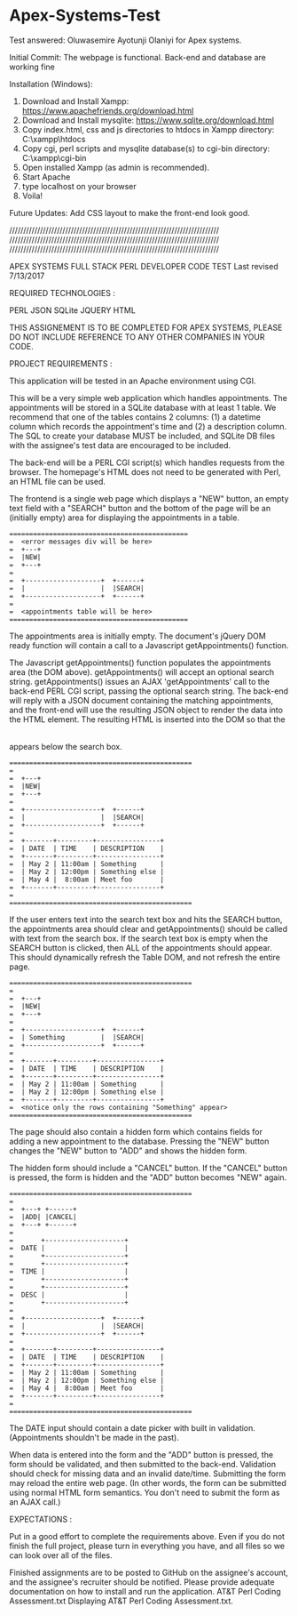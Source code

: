 # Apex-Systems-Test
Test answered: Oluwasemire Ayotunji Olaniyi for Apex systems.

Initial Commit: The webpage is functional. Back-end and database are working fine

Installation (Windows): 
1. Download and Install Xampp: https://www.apachefriends.org/download.html
2. Download and Install mysqlite: https://www.sqlite.org/download.html
3. Copy index.html, css and js directories to htdocs in Xampp directory: C:\xampp\htdocs
4. Copy cgi, perl scripts and mysqlite database(s) to cgi-bin directory: C:\xampp\cgi-bin
5. Open installed Xampp (as admin is recommended).
6. Start Apache
7. type localhost on your browser
8. Voila!

Future Updates: Add CSS layout to make the front-end look good.

///////////////////////////////////////////////////////////////////////////
///////////////////////////////////////////////////////////////////////////
///////////////////////////////////////////////////////////////////////////

APEX SYSTEMS FULL STACK PERL DEVELOPER CODE TEST
Last revised 7/13/2017

REQUIRED TECHNOLOGIES : 

PERL
JSON
SQLite
JQUERY
HTML

THIS ASSIGNEMENT IS TO BE COMPLETED FOR APEX SYSTEMS, PLEASE DO NOT INCLUDE
REFERENCE TO ANY OTHER COMPANIES IN YOUR CODE.

PROJECT REQUIREMENTS : 

This application will be tested in an Apache environment using CGI.

This will be a very simple web application which handles appointments.
The appointments will be stored in a SQLite database with at least 1 table. 
We recommend that one of the tables contains 2 columns:
	(1) a datetime column which records the appointment's time and 
	(2) a description column.
The SQL to create your database MUST be included, and SQLite DB files with the
assignee's test data are encouraged to be included.

The back-end will be a PERL CGI script(s) which handles requests from the
browser. The homepage's HTML does not need to be generated with Perl, an HTML
file can be used.

The frontend is a single web page which displays a "NEW" button, an
empty text field with a "SEARCH" button and the bottom of the page will
be an (initially empty) area for displaying the appointments in a table.

	=============================================
	=  <error messages div will be here>
	=  +---+
	=  |NEW|
	=  +---+
	=  
	=  +-------------------+  +------+
	=  |                   |  |SEARCH|
	=  +-------------------+  +------+
	=
	=  <appointments table will be here>
	=============================================

The appointments area is initially empty. The document's jQuery DOM
ready function will contain a call to a Javascript
getAppointments() function.

The Javascript getAppointments() function populates the appointments area
(the DOM above). getAppointments() will accept an optional search string.
getAppointments() issues an AJAX 'getAppointments' call to the back-end PERL CGI
script, passing the optional search string. The back-end will reply with a JSON
document containing the matching appointments, and the front-end will use the
resulting JSON object to render the data into the HTML <table> element. The
resulting HTML is inserted into the DOM so that the <table> appears below the
search box.

	==============================================
	=  
	=  +---+
	=  |NEW|
	=  +---+
	=  
	=  +-------------------+  +------+
	=  |                   |  |SEARCH|
	=  +-------------------+  +------+
	=  
	=  +-------+---------+----------------+
	=  | DATE  | TIME    | DESCRIPTION    |
	=  +-------+---------+----------------+
	=  | May 2 | 11:00am | Something      |
	=  | May 2 | 12:00pm | Something else |
	=  | May 4 |  8:00am | Meet foo       |
	=  +-------+---------+----------------+
	=  
	==============================================

If the user enters text into the search text box and hits the SEARCH
button, the appointments area should clear and getAppointments() should
be called with text from the search box.  If the search text box is empty
when the SEARCH button is clicked, then ALL of the appointments should appear.
This should dynamically refresh the Table DOM, and not refresh the entire page.

	==============================================
	=  
	=  +---+
	=  |NEW|
	=  +---+
	=  
	=  +-------------------+  +------+
	=  | Something         |  |SEARCH|
	=  +-------------------+  +------+
	=  
	=  +-------+---------+----------------+
	=  | DATE  | TIME    | DESCRIPTION    |
	=  +-------+---------+----------------+
	=  | May 2 | 11:00am | Something      |
	=  | May 2 | 12:00pm | Something else |
	=  +-------+---------+----------------+
	=  <notice only the rows containing "Something" appear>
	==============================================

The page should also contain a hidden form which contains fields for
adding a new appointment to the database.  Pressing the "NEW" button
changes the "NEW" button to "ADD" and shows the hidden form.

The hidden form should include a "CANCEL" button.  If the "CANCEL" button is
pressed, the form is hidden and the "ADD" button becomes "NEW" again.

	==============================================
	=  
	=  +---+ +------+
	=  |ADD| |CANCEL|
	=  +---+ +------+
	=  
	=       +--------------------+
	=  DATE |                    |
	=       +--------------------+
	=       +--------------------+
	=  TIME |                    |
	=       +--------------------+
	=       +--------------------+
	=  DESC |                    |
	=       +--------------------+ 
	=  
	=  +-------------------+  +------+
	=  |                   |  |SEARCH|
	=  +-------------------+  +------+
	=  
	=  +-------+---------+----------------+
	=  | DATE  | TIME    | DESCRIPTION    |
	=  +-------+---------+----------------+
	=  | May 2 | 11:00am | Something      |
	=  | May 2 | 12:00pm | Something else |
	=  | May 4 |  8:00am | Meet foo       |
	=  +-------+---------+----------------+
	=  
	==============================================

The DATE input should contain a date picker with built in validation.
(Appointments shouldn't be made in the past).

When data is entered into the form and the "ADD" button is pressed, the
form should be validated, and then submitted to the back-end. Validation should
check for missing data and an invalid date/time. Submitting the form may reload
the entire web page.  (In other words, the form can be submitted using normal
HTML form semantics.  You don't need to submit the form as an AJAX call.)


EXPECTATIONS : 

Put in a good effort to complete the requirements above.  Even if you do not
finish the full project, please turn in everything you have, and all files so we
can look over all of the files.

Finished assignments are to be posted to GitHub on the assignee's account, and
the assignee's recruiter should be notified. Please provide adequate
documentation on how to install and run the application.
AT&T Perl Coding Assessment.txt
Displaying AT&T Perl Coding Assessment.txt.
